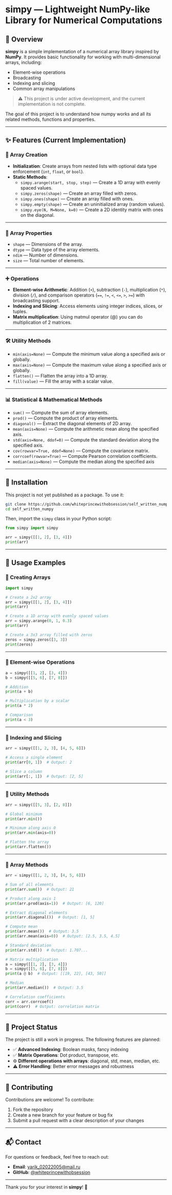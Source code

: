 # simpy — Lightweight NumPy-like Library for Numerical Computations

## 📌 Overview

**simpy** is a simple implementation of a numerical array library inspired by **NumPy**. It provides basic functionality for working with multi-dimensional arrays, including:

- Element-wise operations  
- Broadcasting  
- Indexing and slicing  
- Common array manipulations

> ⚠️ This project is under active development, and the current implementation is not complete.

The goal of this project is to understand how numpy works and all its related methods, functions and properties.

---

## ✨ Features (Current Implementation)

### 🧱 Array Creation

- **Initialization**: Create arrays from nested lists with optional data type enforcement (`int`, `float`, or `bool`).
- **Static Methods**:
  - `simpy.arange(start, stop, step)` — Create a 1D array with evenly spaced values.
  - `simpy.zeros(shape)` — Create an array filled with zeros.
  - `simpy.ones(shape)` — Create an array filled with ones.
  - `simpy.empty(shape)` — Create an uninitialized array (random values).
  - `simpy.eye(N, M=None, k=0)` — Create a 2D identity matrix with ones on the diagonal.

---

### 📐 Array Properties

- `shape` — Dimensions of the array.
- `dtype` — Data type of the array elements.
- `ndim` — Number of dimensions.
- `size` — Total number of elements.

---

### ➕ Operations

- **Element-wise Arithmetic**: Addition (`+`), subtraction (`-`), multiplication (`*`), division (`/`), and comparison operators (`==`, `!=`, `<`, `<=`, `>`, `>=`) with broadcasting support.
- **Indexing and Slicing**: Access elements using integer indices, slices, or tuples.
- **Matrix multiplication**: Using matmul operator (@) you can do multiplication of 2 matrices. 

---

### 🛠️ Utility Methods

- `min(axis=None)` — Compute the minimum value along a specified axis or globally.
- `max(axis=None)` — Compute the maximum value along a specified axis or globally.
- `flatten()` — Flatten the array into a 1D array.
- `fill(value)` — Fill the array with a scalar value.

---
### 📊 Statistical & Mathematical Methods
- `sum()` — Compute the sum of array elements.
- `prod()` — Compute the product of array elements.
- `diagonal()` — Extract the diagonal elements of 2D array.
- `mean(axis=None)` — Compute the arithmetic mean along the specified axis.
- `std(axis=None, ddof=0)` — Compute the standard deviation along the specified axis.
- `cov(rowvar=True, ddof=None)` — Compute the covariance matrix.
- `corrcoef(rowvar=True)` — Compute Pearson correlation coefficients.
- `median(axis=None)` — Compute the median along the specified axis

---

## 🧪 Installation

This project is not yet published as a package. To use it:

```bash
git clone https://github.com/whiteprincewithobsession/self_written_numpy.git
cd self_written_numpy
```

Then, import the `simpy` class in your Python script:

```python
from simpy import simpy

arr = simpy([[1, 2], [3, 4]])
print(arr)
```

---


## 🧾 Usage Examples

### 🔸 Creating Arrays

```python
import simpy

# Create a 2x2 array
arr = simpy([[1, 2], [3, 4]])
print(arr)

# Create a 1D array with evenly spaced values
arr = simpy.arange(0, 1, 0.3)
print(arr)

# Create a 3x3 array filled with zeros
zeros = simpy.zeros([3, 3])
print(zeros)
```

---

### 🔸 Element-wise Operations

```python
a = simpy([[1, 2], [3, 4]])
b = simpy([[5, 6], [7, 8]])

# Addition
print(a + b)

# Multiplication by a scalar
print(a * 2)

# Comparison
print(a < 3)
```

---

### 🔸 Indexing and Slicing

```python
arr = simpy([[1, 2, 3], [4, 5, 6]])

# Access a single element
print(arr[0, 1])  # Output: 2

# Slice a column
print(arr[:, 1])  # Output: [2, 5]
```

---

### 🔸 Utility Methods

```python
arr = simpy([[5, 3], [2, 8]])

# Global minimum
print(arr.min())

# Minimum along axis 0
print(arr.min(axis=0))

# Flatten the array
print(arr.flatten())
```

---

### 🔸 Array Methods

```python
arr = simpy([[1, 2, 3], [4, 5, 6]])

# Sum of all elements
print(arr.sum())  # Output: 21

# Product along axis 1
print(arr.prod(axis=1))  # Output: [6, 120]

# Extract diagonal elements
print(arr.diagonal())  # Output: [1, 5]

# Compute mean
print(arr.mean())  # Output: 3.5
print(arr.mean(axis=0))  # Output: [2.5, 3.5, 4.5]

# Standard deviation
print(arr.std())  # Output: 1.707...

# Matrix multiplication
a = simpy([[1, 2], [3, 4]])
b = simpy([[5, 6], [7, 8]])
print(a @ b)  # Output: [[19, 22], [43, 50]]

# Median
print(arr.median())  # Output: 3.5

# Correlation coefficients
corr = arr.corrcoef()
print(corr)  # Output: correlation matrix
```
---

## 🚧 Project Status

The project is still a work in progress. The following features are planned:

- ✅ **Advanced Indexing**: Boolean masks, fancy indexing
- ✅ **Matrix Operations**: Dot product, transpose, etc.
- ⚙️ **Different operations with arrays**: diagonal, std, mean, median, etc.
- ⚠️ **Error Handling**: Better error messages and robustness

---

## 🤝 Contributing

Contributions are welcome! To contribute:

1. Fork the repository
2. Create a new branch for your feature or bug fix
3. Submit a pull request with a clear description of your changes

---

## 📬 Contact

For questions or feedback, feel free to reach out:

- **Email**: yarik_02022005@mail.ru  
- **GitHub**: [@whiteprincewithobsession](https://github.com/whiteprincewithobsession)

---

Thank you for your interest in **simpy**! 💙
